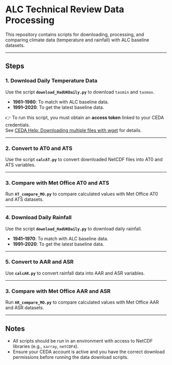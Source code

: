 # ALC Technical Review Data Processing

This repository contains scripts for downloading, processing, and comparing climate data (temperature and rainfall) with ALC baseline datasets.

---

## Steps

### 1. Download Daily Temperature Data
Use the script **`download_HadUKDaily.py`** to download `tasmin` and `tasmax`.

- **1961–1980**: To match with ALC baseline data.  
- **1991–2020**: To get the latest baseline data.  

👉 To run this script, you must obtain an **access token** linked to your CEDA credentials.  
See [CEDA Help: Downloading multiple files with wget](https://help.ceda.ac.uk/article/5191-downloading-multiple-files-with-wget) for details.

---

### 2. Convert to AT0 and ATS
Use the script **`calcAT.py`** to convert downloaded NetCDF files into AT0 and ATS variables.

---

### 3. Compare with Met Office AT0 and ATS
Run **`AT_compare_MO.py`** to compare calculated values with Met Office AT0 and ATS datasets.

---

### 4. Download Daily Rainfall
Use the script **`download_HadUKDaily.py`** to download daily rainfall.

- **1941–1970**: To match with ALC baseline data.  
- **1991–2020**: To get the latest baseline data.  

---

### 5. Convert to AAR and ASR
Use **`calcAR.py`** to convert rainfall data into AAR and ASR variables.

---

### 3. Compare with Met Office AAR and ASR
Run **`AR_compare_MO.py`** to compare calculated values with Met Office AAR and ASR datasets.

---

## Notes
- All scripts should be run in an environment with access to NetCDF libraries (e.g., `xarray`, `netCDF4`).  
- Ensure your CEDA account is active and you have the correct download permissions before running the data download scripts.  
